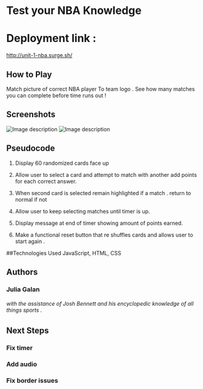# Test your NBA Knowledge
# Deployment link :
 http://unit-1-nba.surge.sh/
## How to Play
Match picture of correct NBA player To team logo . See how many matches you can complete before time runs out !
## Screenshots
![Image description](https://i.imgur.com/Ey1AItj.png)
![Image description](https://i.imgur.com/vFTm1tc.jpg)
## Pseudocode

1. Display 60 randomized cards face  up 
2. Allow user to select a card and attempt to match with another add points for each correct answer.
3. When second card is selected remain highlighted if a match . return to normal if not 

4. Allow user to keep selecting matches until timer is up.
5. Display message at end of timer showing amount of points earned.
6. Make a functional reset button that re shuffles cards and allows user to start again .
    
   
##Technologies Used
JavaScript, HTML, CSS


## Authors
### Julia Galan
###### with the assistance of Josh Bennett and his encyclopedic knowledge of all things sports .
## Next Steps
 
 ### Fix timer 
 ### Add audio 
 ### Fix border issues 
